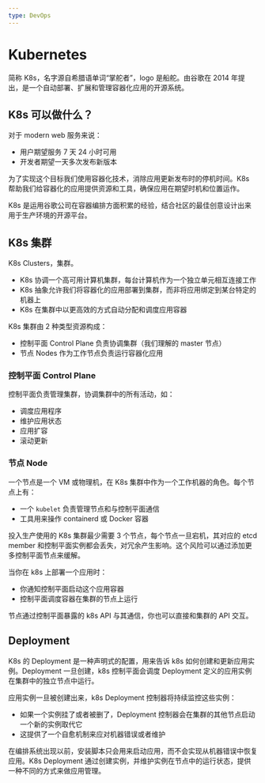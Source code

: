 ```yaml
---
type: DevOps
---
```


# Kubernetes

简称 K8s，名字源自希腊语单词“掌舵者”，logo 是船舵。由谷歌在 2014 年提出，是一个自动部署、扩展和管理容器化应用的开源系统。

## K8s 可以做什么？

对于 modern web 服务来说：

- 用户期望服务 7 天 24 小时可用
- 开发者期望一天多次发布新版本

为了实现这个目标我们使用容器化技术，消除应用更新发布时的停机时间。K8s 帮助我们给容器化的应用提供资源和工具，确保应用在期望时机和位置运作。

K8s 是运用谷歌公司在容器编排方面积累的经验，结合社区的最佳创意设计出来用于生产环境的开源平台。

## K8s 集群

K8s Clusters，集群。

- K8s 协调一个高可用计算机集群，每台计算机作为一个独立单元相互连接工作
- K8s 抽象允许我们将容器化的应用部署到集群，而非将应用绑定到某台特定的机器上
- K8s 在集群中以更高效的方式自动分配和调度应用容器

K8s 集群由 2 种类型资源构成：

- 控制平面 Control Plane 负责协调集群（我们理解的 master 节点）
- 节点 Nodes 作为工作节点负责运行容器化应用

### 控制平面 Control Plane

控制平面负责管理集群，协调集群中的所有活动，如：

- 调度应用程序
- 维护应用状态
- 应用扩容
- 滚动更新

### 节点 Node

一个节点是一个 VM 或物理机，在 K8s 集群中作为一个工作机器的角色。每个节点上有：

- 一个 `kubelet` 负责管理节点和与控制平面通信
- 工具用来操作 containerd 或 Docker 容器

投入生产使用的 K8s 集群最少需要 3 个节点，每个节点一旦宕机，其对应的 etcd member 和控制平面实例都会丢失，对冗余产生影响。这个风险可以通过添加更多控制平面节点来缓解。

当你在 k8s 上部署一个应用时：

- 你通知控制平面启动这个应用容器
- 控制平面调度容器在集群的节点上运行

节点通过控制平面暴露的 k8s API 与其通信，你也可以直接和集群的 API 交互。

## Deployment

K8s 的 Deployment 是一种声明式的配置，用来告诉 k8s 如何创建和更新应用实例。Deployment 一旦创建，k8s 控制平面会调度 Deployment 定义的应用实例在集群中的独立节点中运行。

应用实例一旦被创建出来，k8s Deployment 控制器将持续监控这些实例：

- 如果一个实例挂了或者被删了，Deployment 控制器会在集群的其他节点启动一个新的实例取代它
- 这提供了一个自愈机制来应对机器错误或者维护

在编排系统出现以前，安装脚本只会用来启动应用，而不会实现从机器错误中恢复应用。K8s Deployment 通过创建实例，并维护实例在节点中的运行状态，提供一种不同的方式来做应用管理。
